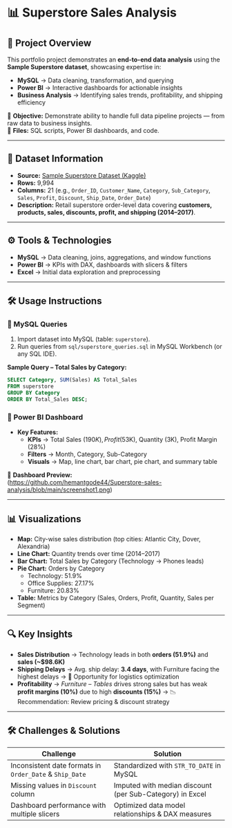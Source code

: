 # 📊 Superstore Sales Analysis

## 📌 Project Overview
This portfolio project demonstrates an **end-to-end data analysis** using the **Sample Superstore dataset**, showcasing expertise in:

- **MySQL** → Data cleaning, transformation, and querying  
- **Power BI** → Interactive dashboards for actionable insights  
- **Business Analysis** → Identifying sales trends, profitability, and shipping efficiency  

🔹 **Objective:** Demonstrate ability to handle full data pipeline projects — from raw data to business insights.  
🔹 **Files:** SQL scripts, Power BI dashboards, and code. 

---

## 📂 Dataset Information

- **Source:** [Sample Superstore Dataset (Kaggle)](https://www.kaggle.com/)  
- **Rows:** 9,994  
- **Columns:** 21 (e.g., `Order_ID`, `Customer_Name`, `Category`, `Sub_Category`, `Sales`, `Profit`, `Discount`, `Ship_Date`, `Order_Date`)  
- **Description:** Retail superstore order-level data covering **customers, products, sales, discounts, profit, and shipping (2014–2017)**.  

---

## ⚙️ Tools & Technologies

- **MySQL** → Data cleaning, joins, aggregations, and window functions  
- **Power BI** → KPIs with DAX, dashboards with slicers & filters  
- **Excel** → Initial data exploration and preprocessing  

---

## 🛠️ Usage Instructions

### 🔹 MySQL Queries
1. Import dataset into MySQL (table: `superstore`).  
2. Run queries from `sql/superstore_queries.sql` in MySQL Workbench (or any SQL IDE).  

**Sample Query – Total Sales by Category:**  
```sql
SELECT Category, SUM(Sales) AS Total_Sales
FROM superstore
GROUP BY Category
ORDER BY Total_Sales DESC;
```

### 🔹 Power BI Dashboard  
- **Key Features:**  
  - **KPIs** → Total Sales ($190K), Profit ($53K), Quantity (3K), Profit Margin (28%)  
  - **Filters** → Month, Category, Sub-Category  
  - **Visuals** → Map, line chart, bar chart, pie chart, and summary table  

📸 **Dashboard Preview:**  
(https://github.com/hemantgode44/Superstore-sales-analysis/blob/main/screenshot1.png)

---

## 📊 Visualizations

- **Map:** City-wise sales distribution (top cities: Atlantic City, Dover, Alexandria)  
- **Line Chart:** Quantity trends over time (2014–2017)  
- **Bar Chart:** Total Sales by Category (Technology → Phones leads)  
- **Pie Chart:** Orders by Category  
  - Technology: 51.9%  
  - Office Supplies: 27.17%  
  - Furniture: 20.83%  
- **Table:** Metrics by Category (Sales, Orders, Profit, Quantity, Sales per Segment)  

---

## 🔍 Key Insights

- **Sales Distribution** → Technology leads in both **orders (51.9%)** and **sales (~$98.6K)**  
- **Shipping Delays** → Avg. ship delay: **3.4 days**, with Furniture facing the highest delays → 🚚 Opportunity for logistics optimization  
- **Profitability** → *Furniture – Tables* drives strong sales but has weak **profit margins (10%)** due to high **discounts (15%)** → 📉 Recommendation: Review pricing & discount strategy  

---

## 🛠️ Challenges & Solutions

| **Challenge** | **Solution** |
|---------------|--------------|
| Inconsistent date formats in `Order_Date` & `Ship_Date` | Standardized with `STR_TO_DATE` in MySQL |
| Missing values in `Discount` column | Imputed with median discount (per Sub-Category) in Excel |
| Dashboard performance with multiple slicers | Optimized data model relationships & DAX measures |





